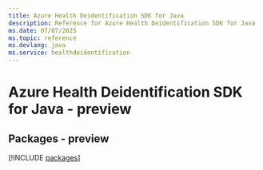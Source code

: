 ```yaml
---
title: Azure Health Deidentification SDK for Java
description: Reference for Azure Health Deidentification SDK for Java
ms.date: 07/07/2025
ms.topic: reference
ms.devlang: java
ms.service: healthdeidentification
---
```

# Azure Health Deidentification SDK for Java - preview
## Packages - preview
[!INCLUDE [packages](health-deidentification-index.md)]